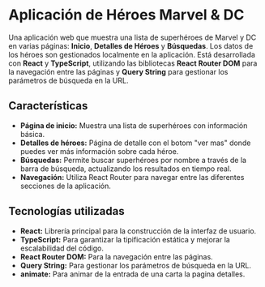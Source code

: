 # Aplicación de Héroes Marvel & DC

Una aplicación web que muestra una lista de superhéroes de Marvel y DC en varias páginas: **Inicio**, **Detalles de Héroes** y **Búsquedas**. Los datos de los héroes son gestionados localmente en la aplicación. Está desarrollada con **React** y **TypeScript**, utilizando las bibliotecas **React Router DOM** para la navegación entre las páginas y **Query String** para gestionar los parámetros de búsqueda en la URL.

## Características

- **Página de inicio:** Muestra una lista de superhéroes con información básica.
- **Detalles de héroes:** Página de detalle con el botom "ver mas" donde puedes ver más información sobre cada héroe.
- **Búsquedas:** Permite buscar superhéroes por nombre a través de la barra de búsqueda, actualizando los resultados en tiempo real.
- **Navegación:** Utiliza React Router para navegar entre las diferentes secciones de la aplicación.

## Tecnologías utilizadas

- **React:** Librería principal para la construcción de la interfaz de usuario.
- **TypeScript:** Para garantizar la tipificación estática y mejorar la escalabilidad del código.
- **React Router DOM:** Para la navegación entre las páginas.
- **Query String:** Para gestionar los parámetros de búsqueda en la URL.
- **animate:** Para animar de la entrada de una carta la pagina detalles.

